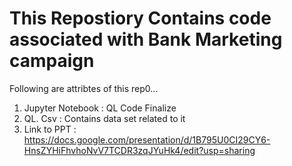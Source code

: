 # This Repostiory Contains code associated with Bank Marketing campaign 
Following are attribtes of this rep0...
1. Jupyter Notebook : QL Code Finalize
2. QL. Csv : Contains data set related to it
3. Link to PPT : https://docs.google.com/presentation/d/1B795U0CI29CY6-HnsZYHiFhvhoNvV7TCDR3zqJYuHk4/edit?usp=sharing
